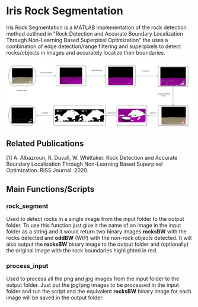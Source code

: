 # Iris Rock Segmentation
Iris Rock Segmentation is a MATLAB implementation of the rock detection method outlined in "Rock Detection and Accurate Boundary Localization Through Non-Learning Based Superpixel Optimization" the uses a combination of edge detection/range filtering and superpixels to detect rocks/objects in images and accurately localize their boundaries.

![alt text](https://github.com/Ali-7800/Iris-Rock-Segmentation/blob/main/viz/diagram.PNG "Block Diagram")

## Related Publications
[1] A. Albazroun, R. Duvall, W. Whittaker. Rock Detection and Accurate Boundary Localization Through Non-Learning Based Superpixel Optimization. RISS Journal. 2020.

## Main Functions/Scripts

### rock_segment
Used to detect rocks in a single image from the input folder to the output folder. To use this function just give it the name of an image in the input folder as a string and it would return two binary images **rocksBW** with the rocks detected and **oddBW** (WIP) with the non-rock objects detected. It will also output the **rocksBW** binary image to the output folder and (optionally) the original image with the rock boundaries highlighted in red.

### process_input
Used to process all the png and jpg images from the input folder to the output folder. Just put the jpg/png images to be processed in the input folder and run the script and the equivalent **rocksBW** binary image for each image will be saved in the output folder.











